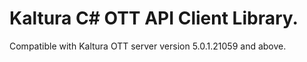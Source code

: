 # Kaltura C# OTT API Client Library.
Compatible with Kaltura OTT server version 5.0.1.21059 and above.

